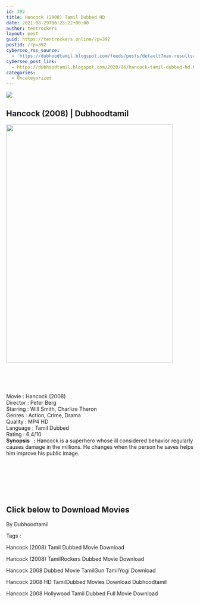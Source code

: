 ```yaml
---
id: 392
title: Hancock (2008) Tamil Dubbed HD
date: 2021-08-29T06:23:22+00:00
author: tentrockers
layout: post
guid: https://tentrockers.online/?p=392
postid: /?p=392
cyberseo_rss_source:
  - 'https://dubhoodtamil.blogspot.com/feeds/posts/default?max-results=150&start-index=151'
cyberseo_post_link:
  - https://dubhoodtamil.blogspot.com/2020/06/hancock-tamil-dubbed-hd.html
categories:
  - Uncategorized
---
```

<div class="media_block">
  <img src="https://1.bp.blogspot.com/-Hgl_vn7lCak/Xu2acgxj9gI/AAAAAAAABek/7bxC3Cg4JJMvJSsbWf0rx3wmPqtJ22WngCNcBGAsYHQ/s72-c/hancock-5d5ecd3db51a3.jpg" class="media_thumbnail" />
</div>

<div dir="ltr" trbidi="on" readability="14.053691275168">
  <h2>
    <span>Hancock (2008) | Dubhoodtamil</span>
  </h2>
  
  <div class="separator">
    <a href="https://1.bp.blogspot.com/-Hgl_vn7lCak/Xu2acgxj9gI/AAAAAAAABek/7bxC3Cg4JJMvJSsbWf0rx3wmPqtJ22WngCNcBGAsYHQ/s1600/hancock-5d5ecd3db51a3.jpg" imageanchor="1"><img loading="lazy" border="0" data-original-height="1426" data-original-width="1000" height="640" src="https://1.bp.blogspot.com/-Hgl_vn7lCak/Xu2acgxj9gI/AAAAAAAABek/7bxC3Cg4JJMvJSsbWf0rx3wmPqtJ22WngCNcBGAsYHQ/s640/hancock-5d5ecd3db51a3.jpg" width="448" /></a>
  </div>
  
  <p>
    <span><br /></span><br /> <span><br /></span><br /> <span>Movie<span> </span>:<span> </span>Hancock (2008)</span><br /><span>Director<span> </span>:<span> </span>Peter Berg</span><br /><span>Starring<span> </span>:<span> </span>Will Smith, Charlize Theron</span><br /><span>Genres<span> </span>:<span> </span>Action, Crime, Drama</span><br /><span>Quality<span> </span>:<span> </span>MP4 HD</span><br /><span>Language<span> </span>:<span> </span>Tamil Dubbed</span><br /><span>Rating<span> </span>:<span> </span>6.4/10</span><br /><span><b>Synopsis&nbsp; &nbsp;:</b> Hancock is a superhero whose ill considered behavior regularly causes damage in the millions. He changes when the person he saves helps him improve his public image.</span><br /><span><br /></span><br /> <span><br /></span><br /> <span><br /></span><br />
  </p>
  
  <h2>
    <span>Click below to Download Movies</span>
  </h2>
  
  <p>
    <span>By Dubhoodtamil</span>
  </p>
  
  <p>
    <span>Tags :</span>
  </p>
  
  <p>
    <span>Hancock (2008) Tamil Dubbed Movie Download</span>
  </p>
  
  <p>
    <span>Hancock (2008) TamilRockers Dubbed Movie Download</span>
  </p>
  
  <p>
    <span>Hancock 2008 Dubbed Movie TamilGun TamilYogi Download</span>
  </p>
  
  <p>
    <span>Hancock 2008 HD TamilDubbed Movies Download Dubhoodtamil</span>
  </p>
  
  <p>
    <span>Hancock 2008 Hollywood Tamil Dubbed Full Movie Download</span>
  </p>
</div>